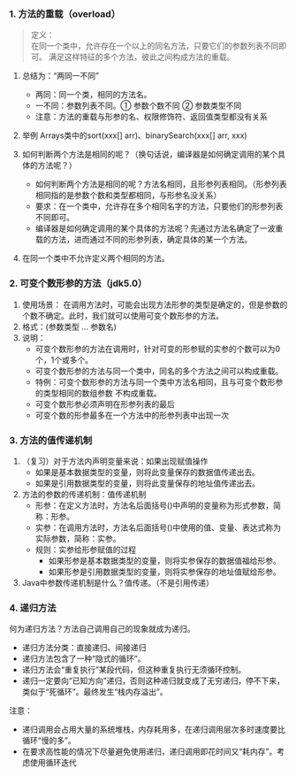 ### 1. 方法的重载（overload）

> 定义：<br>在同一个类中，允许存在一个以上的同名方法，只要它们的参数列表不同即可。
> 满足这样特征的多个方法，彼此之间构成方法的重载。

1. 总结为：“两同一不同”
   * 两同：同一个类，相同的方法名。
   * 一不同：参数列表不同。① 参数个数不同 ② 参数类型不同
   * 注意：方法的重载与形参的名、权限修饰符、返回值类型都没有关系

2. 举例
   Arrays类中的sort(xxx[] arr)、binarySearch(xxx[] arr, xxx)

3. 如何判断两个方法是相同的呢？（换句话说，编译器是如何确定调用的某个具体的方法呢？）
   * 如何判断两个方法是相同的呢？方法名相同，且形参列表相同。（形参列表相同指的是参数个数和类型都相同，与形参名没关系）
   * 要求：在一个类中，允许存在多个相同名字的方法，只要他们的形参列表不同即可。
   * 编译器是如何确定调用的某个具体的方法呢？先通过方法名确定了一波重载的方法，进而通过不同的形参列表，确定具体的某一个方法。

4. 在同一个类中不允许定义两个相同的方法。

### 2. 可变个数形参的方法（jdk5.0）

1. 使用场景：
   在调用方法时，可能会出现方法形参的类型是确定的，但是参数的个数不确定。此时，我们就可以使用可变个数形参的方法。
2. 格式：(参数类型 ... 参数名)
3. 说明：
   * 可变个数形参的方法在调用时，针对可变的形参赋的实参的个数可以为0个，1个或多个。
   * 可变个数形参的方法与同一个类中，同名的多个方法之间可以构成重载。
   * 特例：可变个数形参的方法与同一个类中方法名相同，且与可变个数形参的类型相同的数组参数 不构成重载。
   * 可变个数形参必须声明在形参列表的最后
   * 可变个数的形参最多在一个方法中的形参列表中出现一次

### 3. 方法的值传递机制

1. （复习）对于方法内声明变量来说：如果出现赋值操作
   * 如果是基本数据类型的变量，则将此变量保存的数据值传递出去。
   * 如果是引用数据类型的变量，则将此变量保存的地址值传递出去。
2. 方法的参数的传递机制：值传递机制
   * 形参：在定义方法时，方法名后面括号()中声明的变量称为形式参数，简称：形参。
   * 实参：在调用方法时，方法名后面括号()中使用的值、变量、表达式称为实际参数，简称：实参。
   * 规则：实参给形参赋值的过程
     * 如果形参是基本数据类型的变量，则将实参保存的数据值福给形参。
     * 如果形参是引用数据类型的变量，则将实参保存的地址值赋给形参。
3. Java中参数传递机制是什么？值传递。（不是引用传递）

### 4. 递归方法
何为递归方法？方法自己调用自己的现象就成为递归。

* 递归方法分类：直接递归、间接递归
* 递归方法包含了一种“隐式的循环”。
* 递归方法会“重复执行”某段代码，但这种重复执行无须循环控制。
* 递归一定要向“已知方向”递归，否则这种递归就变成了无穷递归，停不下来，类似于“死循环”。最终发生“栈内存溢出”。

注意：
* 递归调用会占用大量的系统堆栈，内存耗用多，在递归调用层次多时速度要比循环“慢的多”。
* 在要求高性能的情况下尽量避免使用递归，递归调用即花时间又“耗内存”。考虑使用循环迭代
